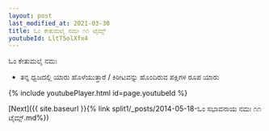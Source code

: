 ```yaml
---
layout: post
last_modified_at: 2021-03-30
title: ಓಂ ಕೇತುಮಲೈ ನಮಃ ೧೧ ಟೈಮ್ಸ್
youtubeId: LltT5olXfx4
---
```

 
 
 ಓಂ ಕೇತುಮಲೈ ನಮಃ  
 
 -  ತನ್ನ ಧ್ವಜದಲ್ಲಿ ಯಾರು ಹೊಳೆಯುತ್ತಾರೆ / ಕಿರೀಟವನ್ನು ಹೊಂದಿರುವ ಪಕ್ಷಿಗಳ ರೂಪ ಯಾರು 
 
  
 
  
 
 
 
 
 
 


{% include youtubePlayer.html id=page.youtubeId %}
 
[Next]({{ site.baseurl }}{% link  split1/_posts/2014-05-18-ಓಂ ಸಭಾವನಾಯ ನಮಃ ೧೧ ಟೈಮ್ಸ್.md%})
 
